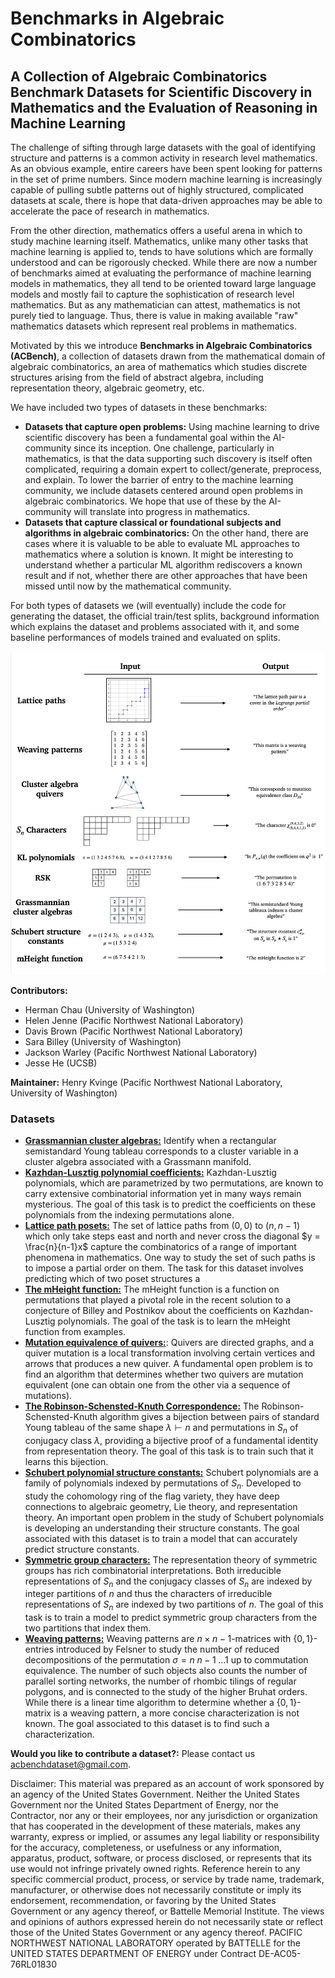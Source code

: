 # Benchmarks in Algebraic Combinatorics
## A Collection of Algebraic Combinatorics Benchmark Datasets for Scientific Discovery in Mathematics and the Evaluation of Reasoning in Machine Learning

The challenge of sifting through large datasets with the goal of identifying structure and patterns is a common activity in research level mathematics. As an obvious example, entire careers have been spent looking for patterns in the set of prime numbers. Since modern machine learning is increasingly capable of pulling subtle patterns out of highly structured, complicated datasets at scale, there is hope that data-driven approaches may be able to accelerate the pace of research in mathematics.

From the other direction, mathematics offers a useful arena in which to study machine learning itself. Mathematics, unlike many other tasks that machine learning is applied to, tends to have solutions which are formally understood and can be rigorously checked. While there are now a number of benchmarks aimed at evaluating the performance of machine learning models in mathematics, they all tend to be oriented toward large language models and mostly fail to capture the sophistication of research level mathematics. But as any mathematician can attest, mathematics is not purely tied to language. Thus, there is value in making available "raw" mathematics datasets which represent real problems in mathematics.

Motivated by this we introduce **Benchmarks in Algebraic Combinatorics (ACBench)**, a collection of datasets drawn from the mathematical domain of algebraic combinatorics, an area of mathematics which studies discrete structures arising from the field of abstract algebra, including representation theory, algebraic geometry, etc.

We have included two types of datasets in these benchmarks:
- **Datasets that capture open problems:** Using machine learning to drive scientific discovery has been a fundamental goal within the AI-community since its inception. One challenge, particularly in mathematics, is that the data supporting such discovery is itself often complicated, requiring a domain expert to collect/generate, preprocess, and explain. To lower the barrier of entry to the machine learning community, we include datasets centered around open problems in algebraic combinatorics. We hope that use of these by the AI-community will translate into progress in mathematics. 
- **Datasets that capture classical or foundational subjects and algorithms in algebraic combinatorics:** On the other hand, there are cases where it is valuable to be able to evaluate ML approaches to mathematics where a solution is known. It might be interesting to understand whether a particular ML algorithm rediscovers a known result and if not, whether there are other approaches that have been missed until now by the mathematical community.


For both types of datasets we (will eventually) include the code for generating the dataset, the official train/test splits, background information which explains the dataset and problems associated with it, and some baseline performances of models trained and evaluated on splits.

![A visualization of some of tasks included in this collection](fig-data-visualization.png)

**Contributors:**
- Herman Chau (University of Washington)
- Helen Jenne (Pacific Northwest National Laboratory)
- Davis Brown (Pacific Northwest National Laboratory)
- Sara Billey (University of Washington)
- Jackson Warley (Pacific Northwest National Laboratory)
- Jesse He (UCSB)

**Maintainer:** Henry Kvinge (Pacific Northwest National Laboratory, University of Washington)

### Datasets
- [**Grassmannian cluster algebras:**](https://github.com/pnnl/ML4AlgComb/tree/master/grassmannian_cluster_algebras) Identify when a rectangular semistandard Young tableau corresponds to a cluster variable in a cluster algebra associated with a Grassmann manifold.
- [**Kazhdan-Lusztig polynomial coefficients:**](https://github.com/pnnl/ML4AlgComb/tree/master/kl-polynomial_coefficients) Kazhdan-Lusztig polynomials, which are parametrized by two permutations, are known to carry extensive combinatorial information yet in many ways remain mysterious. The goal of this task is to predict the coefficients on these polynomials from the indexing permutations alone.
- [**Lattice path posets:**](https://github.com/pnnl/ML4AlgComb/tree/master/lattice_path_posets) The set of lattice paths from $(0,0)$ to $(n,n-1)$ which only take steps east and north and never cross the diagonal $y = \frac{n}{n-1}x$ capture the combinatorics of a range of important phenomena in mathematics. One way to study the set of such paths is to impose a partial order on them. The task for this dataset involves predicting which of two poset structures a
- [**The mHeight function:**](https://github.com/pnnl/ML4AlgComb/tree/master/mheight_function) The mHeight function is a function on permutations that played a pivotal role in the recent solution to a conjecture of Billey and Postnikov about the coefficients on Kazhdan-Lusztig polynomials. The goal of the task is to learn the mHeight function from examples.
- [**Mutation equivalence of quivers:**](https://github.com/pnnl/ML4AlgComb/tree/master/quiver_mutation_equivalence): Quivers are directed graphs, and a quiver mutation is a local transformation involving certain vertices and arrows that produces a new quiver. A fundamental open problem is to find an algorithm that determines whether two quivers are mutation equivalent (one can obtain one from the other via a sequence of mutations).
- [**The Robinson-Schensted-Knuth Correspondence:**](https://github.com/pnnl/ML4AlgComb/tree/master/rsk) The Robinson-Schensted-Knuth algorithm gives a bijection between pairs of standard Young tableau of the same shape $\lambda \vdash n$ and permutations in $S_n$ of conjugacy class $\lambda$, providing a bijective proof of a fundamental identity from representation theory. The goal of this task is to train such that it learns this bijection.
- [**Schubert polynomial structure constants:**](https://github.com/pnnl/ML4AlgComb/tree/master/schubert_polynomial_structure) Schubert polynomials are a family of polynomials indexed by permutations of $S_n$. Developed to study the cohomology ring of the flag variety, they have deep connections to algebraic geometry, Lie theory, and representation theory. An important open problem in the study of Schubert polynomials is developing an understanding their structure constants. The goal associated with this dataset is to train a model that can accurately predict structure constants.
- [**Symmetric group characters:**](https://github.com/pnnl/ML4AlgComb/tree/master/symmetric_group_character) The representation theory of symmetric groups has rich combinatorial interpretations. Both irreducible representations of $S_n$ and the conjugacy classes of $S_n$ are indexed by integer partitions of $n$ and thus the characters of irreducible representations of $S_n$ are indexed by two partitions of $n$. The goal of this task is to train a model to predict symmetric group characters from the two partitions that index them.
- [**Weaving patterns:**](https://github.com/pnnl/ML4AlgComb/tree/master/weaving_patterns) Weaving patterns are $n \times n-1$-matrices with $\{0,1\}$-entries introduced by Felsner to study the number of reduced decompositions of the permutation $\sigma = n \; n-1 \; \ldots 1$ up to commutation equivalence. The number of such objects also counts the number of parallel sorting networks, the number of rhombic tilings of regular polygons, and is connected to the study of the higher Bruhat orders. While there is a linear time algorithm to determine whether a $\{0,1\}$-matrix is a weaving pattern, a more concise characterization is not known. The goal associated to this dataset is to find such a characterization.

**Would you like to contribute a dataset?:** Please contact us acbenchdataset@gmail.com.

Disclaimer:
This material was prepared as an account of work sponsored by an agency of the United States Government.  Neither the United States Government nor the United States Department of Energy, nor the Contractor, nor any or their employees, nor any jurisdiction or organization that has cooperated in the development of these materials, makes any warranty, express or implied, or assumes any legal liability or responsibility for the accuracy, completeness, or usefulness or any information, apparatus, product, software, or process disclosed, or represents that its use would not infringe privately owned rights.
Reference herein to any specific commercial product, process, or service by trade name, trademark, manufacturer, or otherwise does not necessarily constitute or imply its endorsement, recommendation, or favoring by the United States Government or any agency thereof, or Battelle Memorial Institute. The views and opinions of authors expressed herein do not necessarily state or reflect those of the United States Government or any agency thereof.
PACIFIC NORTHWEST NATIONAL LABORATORY
operated by
BATTELLE
for the
UNITED STATES DEPARTMENT OF ENERGY
under Contract DE-AC05-76RL01830
